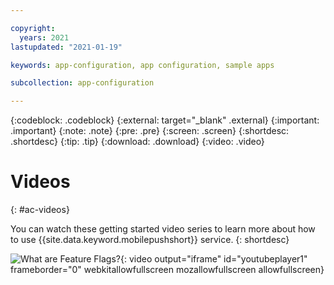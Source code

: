 ```yaml
---

copyright:
  years: 2021
lastupdated: "2021-01-19"

keywords: app-configuration, app configuration, sample apps

subcollection: app-configuration

---
```


{:codeblock: .codeblock}
{:external: target="_blank" .external}
{:important: .important}
{:note: .note}
{:pre: .pre}
{:screen: .screen}
{:shortdesc: .shortdesc}
{:tip: .tip}
{:download: .download}
{:video: .video}

# Videos
{: #ac-videos}

You can watch these getting started video series to learn more about how to use {{site.data.keyword.mobilepushshort}} service.
{: shortdesc}

![What are Feature Flags?](https://www.youtube.com/embed/AJa2B-twtG4){: video output="iframe" id="youtubeplayer1" frameborder="0" webkitallowfullscreen mozallowfullscreen allowfullscreen}
